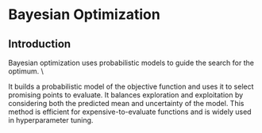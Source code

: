 # Bayesian Optimization


## Introduction

Bayesian optimization uses probabilistic models to guide the search for the optimum. \\

It builds a probabilistic model of the objective function and uses it to select promising points to evaluate. It balances exploration and exploitation by considering both the predicted mean and uncertainty of the model. This method is efficient for expensive-to-evaluate functions and is widely used in hyperparameter tuning.
